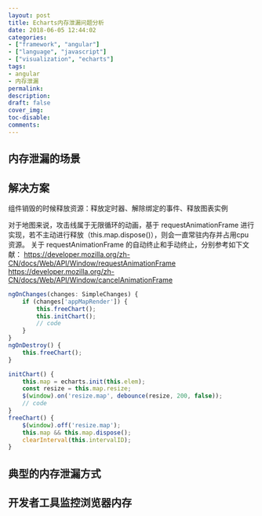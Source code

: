 ```yaml
---
layout: post
title: Echarts内存泄漏问题分析
date: 2018-06-05 12:44:02
categories: 
- ["framework", "angular"]
- ["language", "javascript"]
- ["visualization", "echarts"]
tags: 
- angular
- 内存泄漏
permalink: 
description: 
draft: false
cover_img: 
toc-disable:
comments:
---
```


## 内存泄漏的场景

## 解决方案

组件销毁的时候释放资源：释放定时器、解除绑定的事件、释放图表实例

对于地图来说，攻击线属于无限循环的动画，基于 requestAnimationFrame 进行实现，若不主动进行释放（this.map.dispose()），则会一直常驻内存并占用cpu资源。
关于 requestAnimationFrame 的自动终止和手动终止，分别参考如下文献：
https://developer.mozilla.org/zh-CN/docs/Web/API/Window/requestAnimationFrame
https://developer.mozilla.org/zh-CN/docs/Web/API/Window/cancelAnimationFrame

```javascript
ngOnChanges(changes: SimpleChanges) {
    if (changes['appMapRender']) {
        this.freeChart();
        this.initChart();
        // code
    }
}
ngOnDestroy() {
    this.freeChart();
}
```

```javascript
initChart() {
    this.map = echarts.init(this.elem);
    const resize = this.map.resize;
    $(window).on('resize.map', debounce(resize, 200, false));
    // code
}
freeChart() {
    $(window).off('resize.map');
    this.map && this.map.dispose();
    clearInterval(this.intervalID);
}
```

## 典型的内存泄漏方式

## 开发者工具监控浏览器内存

<br/><br/><br/><br/>